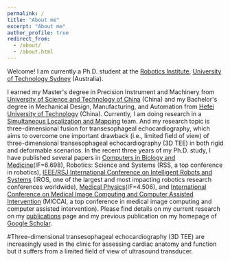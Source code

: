 ```yaml
---
permalink: /
title: "About me"
excerpt: "About me"
author_profile: true
redirect_from: 
  - /about/
  - /about.html
---
```


Welcome! I am currently a Ph.D. student at the [Robotics Institute](https://www.uts.edu.au/research/robotics-institute), [University of Technology Sydney](https://www.uts.edu.au/) (Australia).

I earned my Master's degree in Precision Instrument and Machinery from [University of Science and Technology of China](https://en.ustc.edu.cn/) (China) and my
Bachelor's degree in Mechanical Design, Manufacturing, and Automation from [Hefei University of Technology](https://en.hfut.edu.cn/) (China). 
Currently, I am doing research in a [Simultaneous Localization and Mapping](https://en.wikipedia.org/wiki/Simultaneous_localization_and_mapping) team. 
And my research topic is three-dimensional fusion for transesophageal echocardiography, which aims to overcome one important drawback (i.e., limited field of view) of three-dimensional transesophageal echocardiography (3D TEE) in both rigid and deformable scenarios. In the recent three years of my Ph.D. study, I have published several papers in [Computers in Biology and Medicine](https://www.sciencedirect.com/journal/computers-in-biology-and-medicine)(IF=6.698), Robotics: Science and Systems (RSS, a top conference in robotics),  [IEEE/RSJ International Conference on Intelligent Robots and Systems](https://www.ieee-ras.org/conferences-workshops/financially-co-sponsored/iros) (IROS, one of the largest and most impacting robotics research conferences worldwide), [Medical Physics](https://aapm.onlinelibrary.wiley.com/journal/24734209)(IF=4.506), and [International Conference on Medical Image Computing and Computer Assisted Intervention](http://www.miccai.org/) (MICCAI, a top conference in medical image computing and computer assisted intervention). Please find details on my current research on my [publications](publication) page and my previous publication on my homepage of [Google Scholar](https://scholar.google.com/citations?user=3-t9imkAAAAJ&hl=en).

#Three-dimensional transesophageal echocardiography (3D TEE) are increasingly used in the clinic for assessing cardiac anatomy and function but it suffers from a limited field of view of ultrasound transducer. 

